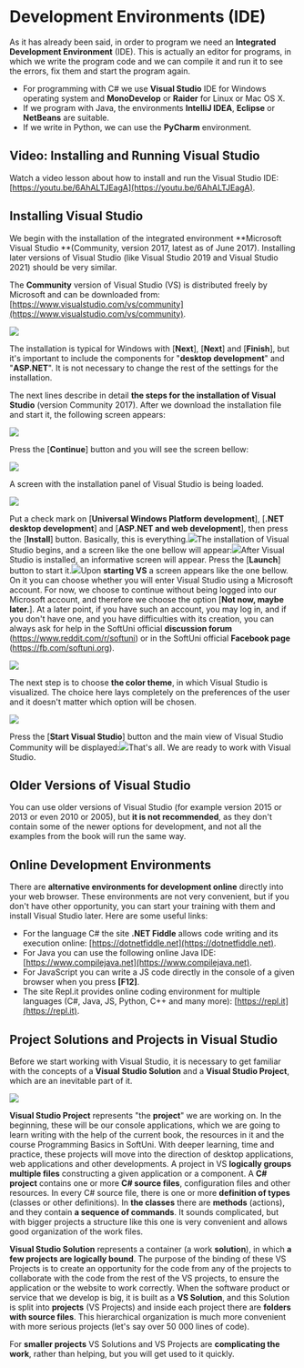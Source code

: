 # Development Environments (IDE)

As it has already been said, in order to program we need an **Integrated Development Environment** (IDE). This is actually an editor for programs, in which we write the program code and we can compile it and run it to see the errors, fix them and start the program again.

* For programming with C# we use **Visual Studio** IDE for Windows operating system and **MonoDevelop** or **Raider** for Linux or Mac OS X.
* If we program with Java, the environments **IntelliJ IDEA**, **Eclipse** or **NetBeans** are suitable.
* If we write in Python, we can use the **PyCharm** environment.

## Video: Installing and Running Visual Studio

Watch a video lesson about how to install and run the Visual Studio IDE: [https://youtu.be/6AhALTJEagA](https://youtu.be/6AhALTJEagA).

## Installing Visual Studio

We begin with the installation of the integrated environment \*\*Microsoft Visual Studio \*\*(Community, version 2017, latest as of June 2017). Installing later versions of Visual Studio (like Visual Studio 2019 and Visual Studio 2021) should be very similar.

The **Community** version of Visual Studio (VS) is distributed freely by Microsoft and can be downloaded from: [https://www.visualstudio.com/vs/community](https://www.visualstudio.com/vs/community).

![](../../../assets/chapter-1-images/00.visual-studio-0.png)

The installation is typical for Windows with \[**Next**], \[**Next**] and \[**Finish**], but it's important to include the components for "**desktop development**" and "**ASP.NET**". It is not necessary to change the rest of the settings for the installation.

The next lines describe in detail **the steps for the installation of Visual Studio** (version Community 2017). After we download the installation file and start it, the following screen appears:

![](../../../assets/chapter-1-images/00.visual-studio-1.png)

Press the \[**Continue**] button and you will see the screen bellow:

![](../../../assets/chapter-1-images/00.visual-studio-2.png)

A screen with the installation panel of Visual Studio is being loaded.

![](../../../assets/chapter-1-images/00.visual-studio-3.png)

Put a check mark on \[**Universal Windows Platform development**], \[**.NET desktop development**] and \[**ASP.NET and web development**], then press the \[**Install**] button. Basically, this is everything.![](../../../assets/chapter-1-images/00.visual-studio-4.png)The installation of Visual Studio begins, and a screen like the one bellow will appear:![](../../../assets/chapter-1-images/00.visual-studio-5.png)After Visual Studio is installed, an informative screen will appear. Press the \[**Launch**] button to start it.![](../../../assets/chapter-1-images/00.visual-studio-6.png)Upon **starting VS** a screen appears like the one bellow. On it you can choose whether you will enter Visual Studio using a Microsoft account. For now, we choose to continue without being logged into our Microsoft account, and therefore we choose the option \[**Not now, maybe later.**]. At a later point, if you have such an account, you may log in, and if you don't have one, and you have difficulties with its creation, you can always ask for help in the SoftUni official **discussion forum** (https://www.reddit.com/r/softuni) or in the SoftUni official **Facebook page** (https://fb.com/softuni.org).

![](../../../assets/chapter-1-images/00.visual-studio-7.png)

The next step is to choose **the color theme**, in which Visual Studio is visualized. The choice here lays completely on the preferences of the user and it doesn't matter which option will be chosen.

![](../../../assets/chapter-1-images/00.visual-studio-8.png)

Press the \[**Start Visual Studio**] button and the main view of Visual Studio Community will be displayed:![](../../../assets/chapter-1-images/00.visual-studio-9.png)That's all. We are ready to work with Visual Studio.

## Older Versions of Visual Studio

You can use older versions of Visual Studio (for example version 2015 or 2013 or even 2010 or 2005), but **it is not recommended**, as they don't contain some of the newer options for development, and not all the examples from the book will run the same way.

## Online Development Environments

There are **alternative environments for development online** directly into your web browser. These environments are not very convenient, but if you don't have other opportunity, you can start your training with them and install Visual Studio later. Here are some useful links:

* For the language C# the site **.NET Fiddle** allows code writing and its execution online: [https://dotnetfiddle.net](https://dotnetfiddle.net).
* For Java you can use the following online Java IDE: [https://www.compilejava.net](https://www.compilejava.net).
* For JavaScript you can write a JS code directly in the console of a given browser when you press **\[F12]**.
* The site Repl.it provides online coding environment for multiple languages (C#, Java, JS, Python, C++ and many more): [https://repl.it](https://repl.it).

## Project Solutions and Projects in Visual Studio

Before we start working with Visual Studio, it is necessary to get familiar with the concepts of a **Visual Studio Solution** and a **Visual Studio Project**, which are an inevitable part of it.

![](../../../assets/chapter-1-images/VS-solutions-and-projects.png)

**Visual Studio Project** represents "the **project**" we are working on. In the beginning, these will be our console applications, which we are going to learn writing with the help of the current book, the resources in it and the course Programming Basics in SoftUni. With deeper learning, time and practice, these projects will move into the direction of desktop applications, web applications and other developments. A project in VS **logically groups multiple files** constructing a given application or a component. A **C# project** contains one or more **C# source files**, configuration files and other resources. In every C# source file, there is one or more **definition of types** (classes or other definitions). In **the classes** there are **methods** (actions), and they contain **a sequence of commands**. It sounds complicated, but with bigger projects a structure like this one is very convenient and allows good organization of the work files.

**Visual Studio Solution** represents a container (a work **solution**), in which **a few projects are logically bound**. The purpose of the binding of these VS Projects is to create an opportunity for the code from any of the projects to collaborate with the code from the rest of the VS projects, to ensure the application or the website to work correctly. When the software product or service that we develop is big, it is built as a **VS Solution**, and this Solution is split into **projects** (VS Projects) and inside each project there are **folders with source files**. This hierarchical organization is much more convenient with more serious projects (let's say over 50 000 lines of code).

For **smaller projects** VS Solutions and VS Projects are **complicating the work**, rather than helping, but you will get used to it quickly.
